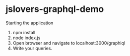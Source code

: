 # jslovers-graphql-demo

Starting the application 

1. npm install
2. node index.js
3. Open browser and navigate to localhost:3000/graphiql
4. Write your queries.
